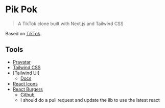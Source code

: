 # Pik Pok

> A TikTok clone built with Next.js and Tailwind CSS

Based on [TikTok](https://www.tiktok.com/trending?lang=en).

## Tools

- [Pravatar](https://pravatar.cc/)
- [Tailwind CSS](https://tailwindcss.com/docs/border-radius/#app)
- [Tailwind UI]
  - [Docs](https://www.notion.so/Tailwind-UI-Documentation-f9083ed0e2694690ac89253e88afb2b6#c9efa316d69a444fa0bafc69ca4d0966)
- [React Icons](https://react-icons.netlify.com/#/icons/fi)
- [React Burgers](https://react-burgers.netlify.com/)
  - [Github](https://github.com/escaladesports/react-burgers#readme)
  - I should do a pull request and update the lib to use the latest react
